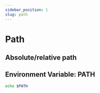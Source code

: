 ```yaml
---
sidebar_position: 1
slug: path
---
```


# Path

## Absolute/relative path

## Environment Variable: PATH

```sh
echo $PATH
```